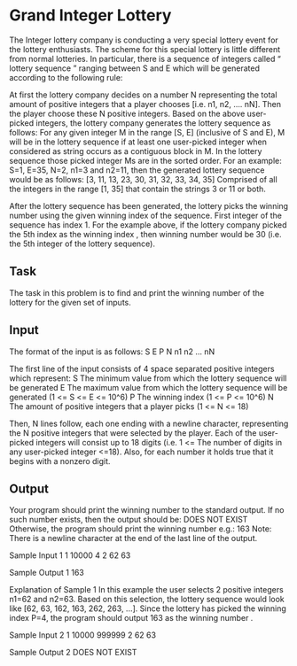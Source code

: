 # Grand Integer Lottery

The Integer lottery company is conducting a very special lottery event for the lottery enthusiasts. The scheme for this special lottery is little different from normal lotteries. In particular, there is a sequence of integers called “ lottery sequence ” ranging between S and E which will be generated according to the following rule:

At first the lottery company decides on a number N representing the total amount of positive integers that a player chooses [i.e. n1, n2, …. nN]. Then the player choose these N positive integers.
Based on the above user-picked integers, the lottery company generates the lottery sequence as follows: For any given integer M in the range [S, E] (inclusive of S and E), M will be in the lottery sequence if at least one user-picked integer when considered as string occurs as a contiguous block in M. In the lottery sequence those picked integer Ms are in the sorted order.
For an example: S=1, E=35, N=2, n1=3 and n2=11, then the generated lottery sequence would be as follows: 
[3, 11, 13, 23, 30, 31, 32, 33, 34, 35] Comprised of all the integers in the range [1, 35] that contain the strings 3 or 11 or both.

After the lottery sequence has been generated, the lottery picks the winning number using the given winning index of the sequence. First integer of the sequence has index 1. For the example above, if the lottery company picked the 5th index as the winning index , then winning number would be 30 (i.e. the 5th integer of the lottery sequence).

## Task
The task in this problem is to find and print the winning number of the lottery for the given set of inputs.

## Input
The format of the input is as follows: 
S E P N 
n1 
n2 
... 
nN

The first line of the input consists of 4 space separated positive integers which represent: 
S The minimum value from which the lottery sequence will be generated 
E The maximum value from which the lottery sequence will be generated (1 <= S <= E <= 10^6) 
P The winning index (1 <= P <= 10^6) 
N The amount of positive integers that a player picks (1 <= N <= 18)

Then, N lines follow, each one ending with a newline character, representing the N positive integers that were selected by the player. Each of the user-picked integers will consist up to 18 digits (i.e. 1 <= The number of digits in any user-picked integer <=18). Also, for each number it holds true that it begins with a nonzero digit.

## Output
Your program should print the winning number to the standard output. If no such number exists, then the output should be: 
DOES NOT EXIST 
Otherwise, the program should print the winning number e.g.: 
163 
Note: There is a newline character at the end of the last line of the output.

Sample Input 1
1 10000 4 2 
62 
63

Sample Output 1
163

Explanation of Sample 1
In this example the user selects 2 positive integers n1=62 and n2=63. Based on this selection, the lottery sequence would look like [62, 63, 162, 163, 262, 263, ...]. Since the lottery has picked the winning index P=4, the program should output 163 as the winning number .

Sample Input 2
1 10000 999999 2 
62 
63

Sample Output 2
DOES NOT EXIST